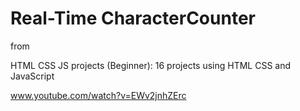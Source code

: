 # Real-Time CharacterCounter

from 

HTML CSS JS projects (Beginner): 16 projects using HTML CSS and JavaScript

www.youtube.com/watch?v=EWv2jnhZErc
